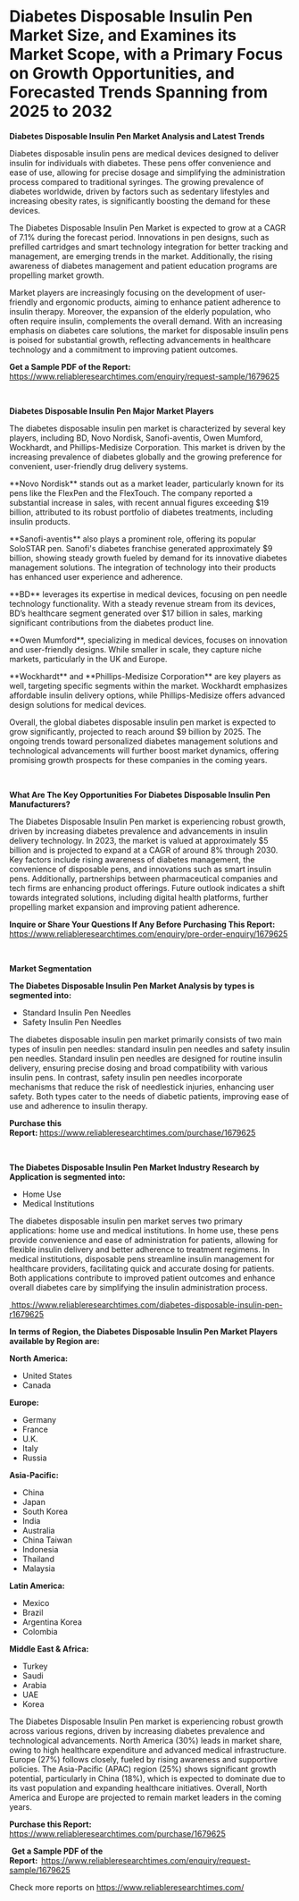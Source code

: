 <p><h1>Diabetes Disposable Insulin Pen Market Size, and Examines its Market Scope, with a Primary Focus on Growth Opportunities, and Forecasted Trends Spanning from 2025 to 2032</h1></p><p><strong>Diabetes Disposable Insulin Pen Market Analysis and Latest Trends</strong></p>
<p><p>Diabetes disposable insulin pens are medical devices designed to deliver insulin for individuals with diabetes. These pens offer convenience and ease of use, allowing for precise dosage and simplifying the administration process compared to traditional syringes. The growing prevalence of diabetes worldwide, driven by factors such as sedentary lifestyles and increasing obesity rates, is significantly boosting the demand for these devices. </p><p>The Diabetes Disposable Insulin Pen Market is expected to grow at a CAGR of 7.1% during the forecast period. Innovations in pen designs, such as prefilled cartridges and smart technology integration for better tracking and management, are emerging trends in the market. Additionally, the rising awareness of diabetes management and patient education programs are propelling market growth. </p><p>Market players are increasingly focusing on the development of user-friendly and ergonomic products, aiming to enhance patient adherence to insulin therapy. Moreover, the expansion of the elderly population, who often require insulin, complements the overall demand. With an increasing emphasis on diabetes care solutions, the market for disposable insulin pens is poised for substantial growth, reflecting advancements in healthcare technology and a commitment to improving patient outcomes.</p></p>
<p><strong>Get a Sample PDF of the Report:&nbsp;</strong> <a href="https://www.reliableresearchtimes.com/enquiry/request-sample/1679625?utm_campaign=2593&utm_medium=2&utm_source=Github&utm_content=ia&utm_term=25032025&utm_id=diabetes-disposable-insulin-pen">https://www.reliableresearchtimes.com/enquiry/request-sample/1679625</a></p>
<p>&nbsp;</p>
<p><strong>Diabetes Disposable Insulin Pen Major Market Players</strong></p>
<p><p>The diabetes disposable insulin pen market is characterized by several key players, including BD, Novo Nordisk, Sanofi-aventis, Owen Mumford, Wockhardt, and Phillips-Medisize Corporation. This market is driven by the increasing prevalence of diabetes globally and the growing preference for convenient, user-friendly drug delivery systems.</p><p>**Novo Nordisk** stands out as a market leader, particularly known for its pens like the FlexPen and the FlexTouch. The company reported a substantial increase in sales, with recent annual figures exceeding $19 billion, attributed to its robust portfolio of diabetes treatments, including insulin products.</p><p>**Sanofi-aventis** also plays a prominent role, offering its popular SoloSTAR pen. Sanofi's diabetes franchise generated approximately $9 billion, showing steady growth fueled by demand for its innovative diabetes management solutions. The integration of technology into their products has enhanced user experience and adherence.</p><p>**BD** leverages its expertise in medical devices, focusing on pen needle technology functionality. With a steady revenue stream from its devices, BD’s healthcare segment generated over $17 billion in sales, marking significant contributions from the diabetes product line.</p><p>**Owen Mumford**, specializing in medical devices, focuses on innovation and user-friendly designs. While smaller in scale, they capture niche markets, particularly in the UK and Europe.</p><p>**Wockhardt** and **Phillips-Medisize Corporation** are key players as well, targeting specific segments within the market. Wockhardt emphasizes affordable insulin delivery options, while Phillips-Medisize offers advanced design solutions for medical devices.</p><p>Overall, the global diabetes disposable insulin pen market is expected to grow significantly, projected to reach around $9 billion by 2025. The ongoing trends toward personalized diabetes management solutions and technological advancements will further boost market dynamics, offering promising growth prospects for these companies in the coming years.</p></p>
<p>&nbsp;</p>
<p><strong>What Are The Key Opportunities For Diabetes Disposable Insulin Pen Manufacturers?</strong></p>
<p><p>The Diabetes Disposable Insulin Pen market is experiencing robust growth, driven by increasing diabetes prevalence and advancements in insulin delivery technology. In 2023, the market is valued at approximately $5 billion and is projected to expand at a CAGR of around 8% through 2030. Key factors include rising awareness of diabetes management, the convenience of disposable pens, and innovations such as smart insulin pens. Additionally, partnerships between pharmaceutical companies and tech firms are enhancing product offerings. Future outlook indicates a shift towards integrated solutions, including digital health platforms, further propelling market expansion and improving patient adherence.</p></p>
<p><strong>Inquire or Share Your Questions If Any Before Purchasing This Report:</strong> <a href="https://www.reliableresearchtimes.com/enquiry/pre-order-enquiry/1679625?utm_campaign=2593&utm_medium=2&utm_source=Github&utm_content=ia&utm_term=25032025&utm_id=diabetes-disposable-insulin-pen">https://www.reliableresearchtimes.com/enquiry/pre-order-enquiry/1679625</a></p>
<p>&nbsp;</p>
<p><strong>Market Segmentation</strong></p>
<p><strong>The Diabetes Disposable Insulin Pen Market Analysis by types is segmented into:</strong></p>
<p><ul><li>Standard Insulin Pen Needles</li><li>Safety Insulin Pen Needles</li></ul></p>
<p><p>The diabetes disposable insulin pen market primarily consists of two main types of insulin pen needles: standard insulin pen needles and safety insulin pen needles. Standard insulin pen needles are designed for routine insulin delivery, ensuring precise dosing and broad compatibility with various insulin pens. In contrast, safety insulin pen needles incorporate mechanisms that reduce the risk of needlestick injuries, enhancing user safety. Both types cater to the needs of diabetic patients, improving ease of use and adherence to insulin therapy.</p></p>
<p><strong>Purchase this Report:&nbsp;</strong><a href="https://www.reliableresearchtimes.com/purchase/1679625?utm_campaign=2593&utm_medium=2&utm_source=Github&utm_content=ia&utm_term=25032025&utm_id=diabetes-disposable-insulin-pen">https://www.reliableresearchtimes.com/purchase/1679625</a></p>
<p>&nbsp;</p>
<p><strong>The Diabetes Disposable Insulin Pen Market Industry Research by Application is segmented into:</strong></p>
<p><ul><li>Home Use</li><li>Medical Institutions</li></ul></p>
<p><p>The diabetes disposable insulin pen market serves two primary applications: home use and medical institutions. In home use, these pens provide convenience and ease of administration for patients, allowing for flexible insulin delivery and better adherence to treatment regimens. In medical institutions, disposable pens streamline insulin management for healthcare providers, facilitating quick and accurate dosing for patients. Both applications contribute to improved patient outcomes and enhance overall diabetes care by simplifying the insulin administration process.</p></p>
<p><a href="https://www.reliableresearchtimes.com/diabetes-disposable-insulin-pen-r1679625?utm_campaign=2593&utm_medium=2&utm_source=Github&utm_content=ia&utm_term=25032025&utm_id=diabetes-disposable-insulin-pen">&nbsp;https://www.reliableresearchtimes.com/diabetes-disposable-insulin-pen-r1679625</a></p>
<p><strong>In terms of Region, the Diabetes Disposable Insulin Pen Market Players available by Region are:</strong></p>
<p>
    <p> <strong> North America: </strong>
        <ul>
            <li>United States</li>
            <li>Canada</li>
        </ul>
        </p> 
    <p> <strong> Europe: </strong>
        <ul>
            <li>Germany</li>
            <li>France</li>
            <li>U.K.</li>
            <li>Italy</li>
            <li>Russia</li>
        </ul>
        </p> 
    <p> <strong> Asia-Pacific: </strong>
        <ul>
            <li>China</li>
            <li>Japan</li>
            <li>South Korea</li>
            <li>India</li>
            <li>Australia</li>
            <li>China Taiwan</li>
            <li>Indonesia</li>
            <li>Thailand</li>
            <li>Malaysia</li>
        </ul>
        </p> 
    <p> <strong> Latin America: </strong>
        <ul>
            <li>Mexico</li>
            <li>Brazil</li>
            <li>Argentina Korea</li>
            <li>Colombia</li>
        </ul>
        </p> 
    <p> <strong> Middle East & Africa: </strong>
        <ul>
            <li>Turkey</li>
            <li>Saudi</li>
            <li>Arabia</li>
            <li>UAE</li>
            <li>Korea</li>
        </ul>
    </p>
    </p>
<p><p>The Diabetes Disposable Insulin Pen market is experiencing robust growth across various regions, driven by increasing diabetes prevalence and technological advancements. North America (30%) leads in market share, owing to high healthcare expenditure and advanced medical infrastructure. Europe (27%) follows closely, fueled by rising awareness and supportive policies. The Asia-Pacific (APAC) region (25%) shows significant growth potential, particularly in China (18%), which is expected to dominate due to its vast population and expanding healthcare initiatives. Overall, North America and Europe are projected to remain market leaders in the coming years.</p></p>
<p><strong>Purchase this Report: </strong><a href="https://www.reliableresearchtimes.com/purchase/1679625?utm_campaign=2593&utm_medium=2&utm_source=Github&utm_content=ia&utm_term=25032025&utm_id=diabetes-disposable-insulin-pen">https://www.reliableresearchtimes.com/purchase/1679625</a></p>
<p>&nbsp;<strong>Get a Sample PDF of the Report:&nbsp;&nbsp;</strong><a href="https://www.reliableresearchtimes.com/enquiry/request-sample/1679625?utm_campaign=2593&utm_medium=2&utm_source=Github&utm_content=ia&utm_term=25032025&utm_id=diabetes-disposable-insulin-pen">https://www.reliableresearchtimes.com/enquiry/request-sample/1679625</a></p>
<p><strong></strong></p>
<p>Check more reports on <a href="https://www.reliableresearchtimes.com/?utm_campaign=2593&utm_medium=2&utm_source=Github&utm_content=ia&utm_term=25032025&utm_id=diabetes-disposable-insulin-pen">https://www.reliableresearchtimes.com/</a></p>